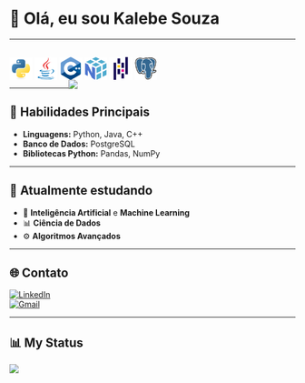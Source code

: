 # 👋 Olá, eu sou Kalebe Souza  

---
<div style="display: inline_block"><br>
  <img align="center" alt="Kalebe-Python" title="Python" height="40" width="40" src="https://raw.githubusercontent.com/devicons/devicon/master/icons/python/python-original.svg">
  <img align="center" alt="Kalebe-Java" title="Java" height="40" width="40" src="https://raw.githubusercontent.com/devicons/devicon/master/icons/java/java-original.svg">
  <img align="center" alt="Kalebe-Cpp" title="C++" height="40" width="40" src="https://raw.githubusercontent.com/devicons/devicon/master/icons/cplusplus/cplusplus-original.svg">
  <img align="center" alt="Kalebe-Numpy" title="NumPy" height="40" width="40" src="https://raw.githubusercontent.com/devicons/devicon/master/icons/numpy/numpy-original.svg">
  <img align="center" alt="Kalebe-Pandas" title="Pandas" height="40" width="40" src="https://raw.githubusercontent.com/devicons/devicon/master/icons/pandas/pandas-original.svg">
  <img align="center" alt="Kalebe-Postgres" title="PostgreSQL" height="40" width="40" src="https://raw.githubusercontent.com/devicons/devicon/master/icons/postgresql/postgresql-original.svg">
</div>

<img src="https://raw.githubusercontent.com/MicaelliMedeiros/micaellimedeiros/master/image/computer-illustration.png" min-width="400px" max-width="400px" width="400px" align="right">

---
## 🐍 Habilidades Principais
- **Linguagens:** Python, Java, C++  
- **Banco de Dados:** PostgreSQL  
- **Bibliotecas Python:** Pandas, NumPy 
---
## 🚀 Atualmente estudando
- 🤖 **Inteligência Artificial** e **Machine Learning**
- 📊 **Ciência de Dados**
- ⚙️ **Algoritmos Avançados**
---
## 🌐 Contato

[![LinkedIn](https://img.shields.io/badge/LinkedIn-Kalebe%20Souza-blue?style=for-the-badge&logo=linkedin)](https://www.linkedin.com/in/kalebe-souza-silva-339188334/)  
[![Gmail](https://img.shields.io/badge/Gmail-kalebesouza.cc%40gmail.com-red?style=for-the-badge&logo=gmail)](mailto:kalebesouza.cc@gmail.com)

---
## 📊 My Status

<div align="left">
  <img height="180em" src="https://github-readme-stats.vercel.app/api/top-langs/?username=KalebeSouza-dev&layout=compact&langs_count=8&theme=dracula&cache_seconds=1800&count_private=true&include_all_commits=true&hide_border=true&bg_color=00000000"/>
</div>
